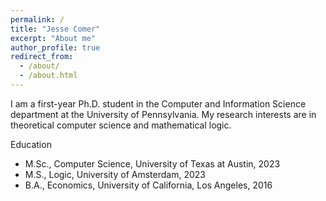 ```yaml
---
permalink: /
title: "Jesse Comer"
excerpt: "About me"
author_profile: true
redirect_from: 
  - /about/
  - /about.html
---
```


I am a first-year Ph.D. student in the Computer and Information Science department at the University of Pennsylvania. My research interests are in theoretical computer science and mathematical logic.

Education
* M.Sc., Computer Science, University of Texas at Austin, 2023
* M.S., Logic, University of Amsterdam, 2023
* B.A., Economics, University of California, Los Angeles, 2016
